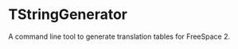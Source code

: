 TStringGenerator
================

A command line tool to generate translation tables for FreeSpace 2.

